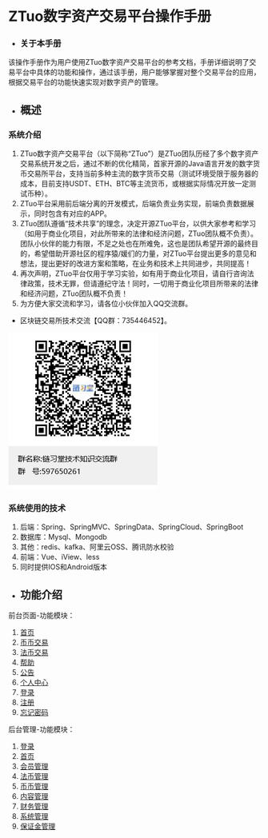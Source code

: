 # ZTuo数字资产交易平台操作手册

* ### 关于本手册

该操作手册作为用户使用ZTuo数字资产交易平台的参考文档，手册详细说明了交易平台中具体的功能和操作，通过该手册，用户能够掌握对整个交易平台的应用，根据交易平台的功能快速实现对数字资产的管理。


* ## 概述

### 系统介绍

1. ZTuo数字资产交易平台（以下简称“ZTuo”）是ZTuo团队历经了多个数字资产交易系统开发之后，通过不断的优化精简，首家开源的Java语言开发的数字货币交易所平台，支持当前多种主流的数字货币交易（测试环境受限于服务器的成本，目前支持USDT、ETH、BTC等主流货币，或根据实际情况开放一定测试币种）。
2. ZTuo平台采用前后端分离的开发模式，后端负责业务实现，前端负责数据展示，同时包含有对应的APP。
3. ZTuo团队遵循“技术共享”的理念，决定开源ZTuo平台，以供大家参考和学习（如用于商业化项目，对此所带来的法律和经济问题，ZTuo团队概不负责）。团队小伙伴的能力有限，不足之处也在所难免，这也是团队希望开源的最终目的，希望借助开源社区的程序猿/媛们的力量，对ZTuo平台提出更多的意见和想法，提出更好的改进方案和策略，在业务和技术上共同进步，共同提高！
4. 再次声明，ZTuo平台仅用于学习实验，如有用于商业化项目，请自行咨询法律政策，技术无罪，但请遵纪守法！同时，一切用于商业化项目所带来的法律和经济问题，ZTuo团队概不负责！
5. 为方便大家交流和学习，请各位小伙伴加入QQ交流群。
* 区块链交易所技术交流【QQ群：735446452】。

![](/ZTuo/assets/erweima.png)

### 系统使用的技术

1. 后端：Spring、SpringMVC、SpringData、SpringCloud、SpringBoot
2. 数据库：Mysql、Mongodb
3. 其他：redis、kafka、阿里云OSS、腾讯防水校验
4. 前端：Vue、iView、less
5. 同时提供IOS和Android版本



* ## 功能介绍

前台页面-功能模块：

1. [首页](/ZTuo/shou-ye.md)
2. [币币交易](/ZTuo/bi-bi-jiao-yi.md)
3. [法币交易](/ZTuo/fa-bi-jiao-yi.md)
4. [帮助](/ZTuo/bang-zhu.md)
5. [公告](/ZTuo/gong-gao.md)
6. [个人中心](/ZTuo/ge-ren-zhong-xin.md)
7. [登录](/ZTuo/deng-lu.md)
8. [注册](/ZTuo/gai-shu.md)
9. [忘记密码](/ZTuo/wang-ji-mi-ma.md)

后台管理-功能模块：

1. [登录](/ZTuo/deng-lu1.md)
2. [首页](/ZTuo/shou-ye1.md)
3. [会员管理](/ZTuo/hui-yuan-guan-li.md)
4. [法币管理](/ZTuo/fa-bi-guan-li.md)
5. [币币管理](/ZTuo/bi-bi-guan-li.md)
6. [内容管理](/ZTuo/nei-rong-guan-li.md)
7. [财务管理](/ZTuo/cai-wu-guan-li.md)
8. [系统管理](/ZTuo/xi-tong-guan-li.md)
9. [保证金管理](//ZTuo/bao-zheng-jin-guan-li.md)



